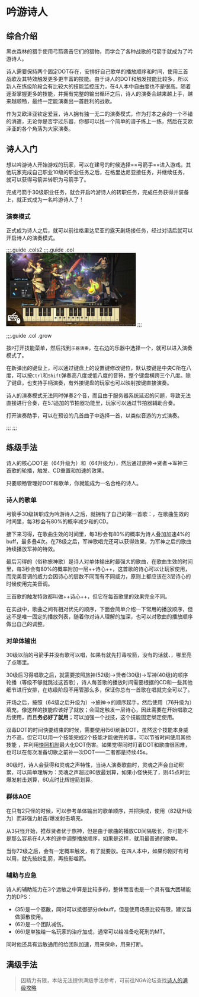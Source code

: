 # 吟游诗人
<FloatTOC />

## 综合介绍

黑衣森林的猎手使用弓箭袭击它们的猎物，而学会了各种战歌的弓箭手就成为了吟游诗人。

诗人需要保持两个固定DOT存在，安排好自己歌单的播放顺序和时间，使用三首战歌及其特效触发更多更丰富的技能。由于诗人的DOT和触发技能比较多，所以新人在练级阶段会有比较大的技能监控压力，在4人本中自由度也不是很高。随着逐渐掌握更多的技能，并拥有完整的输出循环之后，诗人的演奏会越来越上手，越来越顺畅，最终一定能演奏出一首胜利的战歌。

作为艾欧泽亚钦定爱豆，诗人拥有独一无二的演奏模式，作为打本之余的一个不错的消遣，无论你是否学过乐器，你都可以找一个简单的谱子练上一练，然后在艾欧泽亚的各个角落为大家演奏。

## 诗人入门

想以吟游诗人开始游戏的玩家，可以在建号的时候选择==弓箭手==进入游戏。其他玩家完成自己职业10级的职业任务之后，在格里达尼亚接任务<quest name="如何加入弓箭手行会" />，并继续<quest name="百步穿杨的弓箭手" />任务，就可以获得弓箭并转职为弓箭手了。

完成弓箭手30级职业任务<quest name="毫无迷惘的眼瞳" type="plus" />，就会开启吟游诗人的转职任务<quest name="诗与弓交织的旋律" type="plus" />，完成任务获得<item name="吟游诗人之证" />并装备上，就正式成为一名吟游诗人了！

### 演奏模式

正式成为诗人之后，就可以前往格里达尼亚的露天剧场接任务<quest type="plus" name="演奏心中的旋律" />，经过对话后就可以开启诗人的演奏模式。

;;;.guide .cols2
;;;.guide .col
<img src="./bard.assets/perform.jpg" width="350" />
;;;

;;;.guide .col .grow

按`P`打开技能菜单，然后找到`乐器演奏`，在右边的乐器中选择一个，就可以进入演奏模式了。

在新弹出的键盘上，可以通过键盘上的设置键修改键位，默认按键是中央C所在八度，可以按`Ctrl`和`Shift`弹奏高八度或低八度的音符，整个键盘横跨三个八度。除了键盘，也支持手柄演奏，有外接键盘的玩家也可以映射按键直接演奏。

诗人的演奏模式无法同时弹奏2个音，而且由于服务器系统延迟的问题，导致无法直接进行合奏，在5.1追加的节拍器功能里，玩家可以通过节拍器辅助合奏。

打开演奏助手，可以在预设的几首曲子中选择一首，以类似音游的方式演奏。

;;;
;;;


## 练级手法

诗人的核心DOT是<Action name="毒咬箭" />（64升级为<Action name="烈毒咬箭" />）和<Action name="风蚀箭" />（64升级为<Action name="狂风蚀箭" />），然后通过<Action name="放浪神的小步舞曲">旅神</Action>→<Action name="贤者的叙事谣">贤者</Action>→<Action name="军神的赞美歌">军神</Action>三首歌的轮播，触发<Action name="完美音调" />、<Action name="失血箭" />CD重置和加速的效果。

只要顺畅管理好DOT和歌单，你就能成为一名合格的诗人。

### 诗人的歌单

弓箭手30级转职成为吟游诗人之后，就拥有了自己的第一首歌：<Action name="贤者的叙事谣" />，在歌曲生效的时间里，每3秒会有80%的概率减少<Action name="失血箭" />和<Action name="死亡箭雨" />的CD。

接下来习得<Action name="军神的赞美歌" />，在歌曲生效的时间里，每3秒会有80%的概率为诗人叠加加速4%的buff，最多叠4次。在78级之后，军神歌唱完还可以获得<Status :id="1932" name="军神的加护" />效果，为军神之后的歌曲持续播放军神的特效。

最后习得的<Action name="放浪神的小步舞曲" />（俗称旅神歌）是诗人对单体输出时最强大的歌曲，在歌曲生效的时间里，每3秒会有80%的概率附加一层++诗心++，这首歌的诗心可以让玩家使用<Action name="完美音调" />，而完美音调的威力会因诗心的层数不同而有不同威力，原则上都应该在3层诗心的时候使用完美音调。

三首歌的触发特效都叫做++诗心++，但它在每首歌里的效果完全不同。

在实战中，歌曲之间有相对优先的顺序，下面会简单介绍一下常用的播放顺序，但这不是唯一固定的播放列表，随着你对诗人理解的加深，也可以对歌曲的播放顺序做出自己的调整。

### 对单体输出 

30级以前的弓箭手并没有歌可以唱，如果有<Action name="毒咬箭" />就先打毒咬箭，没有的话就<Action name="强力射击" />、<Action name="失血箭" />，哪里亮了点哪里。

30级后习得唱歌之后，就需要按照<Action name="放浪神的小步舞曲">旅神</Action>(52级)→<Action name="贤者的叙事谣">贤者</Action>(30级)→<Action name="军神的赞美歌">军神</Action>(40级)的顺序轮播（等级不够就跳过这首歌），诗人每首歌的播放时间需要根据<Action name="猛者强击" />的CD和一些其他细节进行安排，在练级阶段不用管那么多，保证你总有一首歌在唱就完全可以了。

开场之后，按照<Action name="风蚀箭" />（64级之后升级为<Action name="狂风蚀箭" />）→<Action name="放浪神的小步舞曲">旅神</Action>→<Action name="烈毒咬箭" />的顺序起手，然后使用<Action name="强力射击" />（76升级为<Action name="爆发射击" />）填充，像<Action name="失血箭" />这样的技能应该好了就放；<Action name="九天连箭" />会固定触发一层诗心，因此需要在开始唱歌之后使用，而且**务必好了就用**；<Action name="纷乱箭" />可以加强一个战技，这个技能固定绑定<Action name="辉煌箭" />使用。

双毒DOT的时间快要结束的时候，需要使用<Action name="伶牙俐齿" />(56)刷新DOT，虽然这个技能本身威力不高，但它可以用一个技能完成2个技能才能做完的事，可以节省时间使用其他技能 ，并利用[快照机制](/basic/battle.md#DOT)最大化DOT伤害。如果觉得同时盯着DOT和歌曲很困难，也可以在每次准备切歌之前补一次DOT——二者都是持续45s。

80级时，诗人会获得<Action name="绝峰箭" />和灵魂之声特性，当诗人演奏歌曲时，灵魂之声会自动积累，可以简单理解为：灵魂之声超过80放最划算，如果小怪快死了，则45点时比爆发射击划算，60点时比辉煌箭划算。

### 群体AOE

在只有2只怪的时候，可以参考单体输出的歌单顺序，并把<Action name="失血箭" />换成<Action name="死亡箭雨" />，使用<Action name="连珠箭" />（82级升级为<Action name="百首龙牙箭" />）而非强力射击/爆发射击填充。

从3只怪开始，推荐<Action name="贤者的叙事谣">贤者</Action>优于<Action name="放浪神的小步舞曲">旅神</Action>，但是由于歌曲的播放CD间隔极长，你可能不是那么容易在4人本的途中调整播放顺序，如果是这样，就用最普通的歌单。

当你72级之后，<Action name="连珠箭" />会有一定概率触发<Action name="影噬箭" />，有了就要放。在四人本中，如果你刚好有<Action name="纷乱箭" />可以用，就先按纷乱箭，再按影噬箭。

### 辅助与应急

诗人的辅助能力在3个远敏之中算是比较多的，整体而言也是一个具有强大团辅能力的DPS：
* <Action name="光阴神的礼赞凯歌" />(35)是一个驱散，同时可以抵御部分debuff，但是使用场景比较有限，建议当做驱散使用。
* <Action name="行吟" />(62)是一个团队减伤。
* <Action name="大地神的抒情恋歌" />(66)是单独给一名玩家的治疗加成，通常可以给准备吃死刑的MT。

同时他还具有远敏通用的<Action name="速行" />给团队加速，<Action name="内丹" />用来保命，<Action name="伤头" />用来打断。

## 满级手法

> 因精力有限，本站无法提供满级手法参考，可前往NGA论坛查找[诗人的满级攻略](https://nga.178.com/thread.php?key=%E8%AF%97%E4%BA%BA&fid=698)